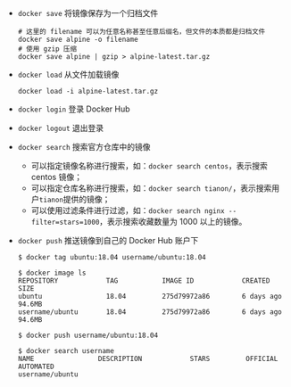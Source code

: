 * `docker save` 将镜像保存为一个归档文件

    ```shell
    # 这里的 filename 可以为任意名称甚至任意后缀名，但文件的本质都是归档文件
    docker save alpine -o filename
    # 使用 gzip 压缩
    docker save alpine | gzip > alpine-latest.tar.gz
    ```

* `docker load` 从文件加载镜像

    ```shell
    docker load -i alpine-latest.tar.gz
    ```

* `docker login` 登录 Docker Hub

* `docker logout` 退出登录

* `docker search` 搜索官方仓库中的镜像

    - 可以指定镜像名称进行搜索，如：`docker search centos`，表示搜索 centos 镜像；
    - 可以指定仓库名称进行搜索，如：`docker search tianon/`，表示搜索用户`tianon`提供的镜像；
    - 可以使用过滤条件进行过滤，如：`docker search nginx --filter=stars=1000`，表示搜索收藏数量为 1000 以上的镜像。

* `docker push` 推送镜像到自己的 Docker Hub 账户下

    ```shell
    $ docker tag ubuntu:18.04 username/ubuntu:18.04
    
    $ docker image ls
    REPOSITORY            TAG           IMAGE ID            CREATED             SIZE
    ubuntu                18.04         275d79972a86        6 days ago          94.6MB
    username/ubuntu       18.04         275d79972a86        6 days ago          94.6MB
    
    $ docker push username/ubuntu:18.04
    
    $ docker search username
    NAME                DESCRIPTION            STARS         OFFICIAL         AUTOMATED
    username/ubuntu
    ```


